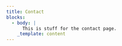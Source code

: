 ```yaml
---
title: Contact
blocks:
  - body: |
      This is stuff for the contact page.
    _template: content
---
```


